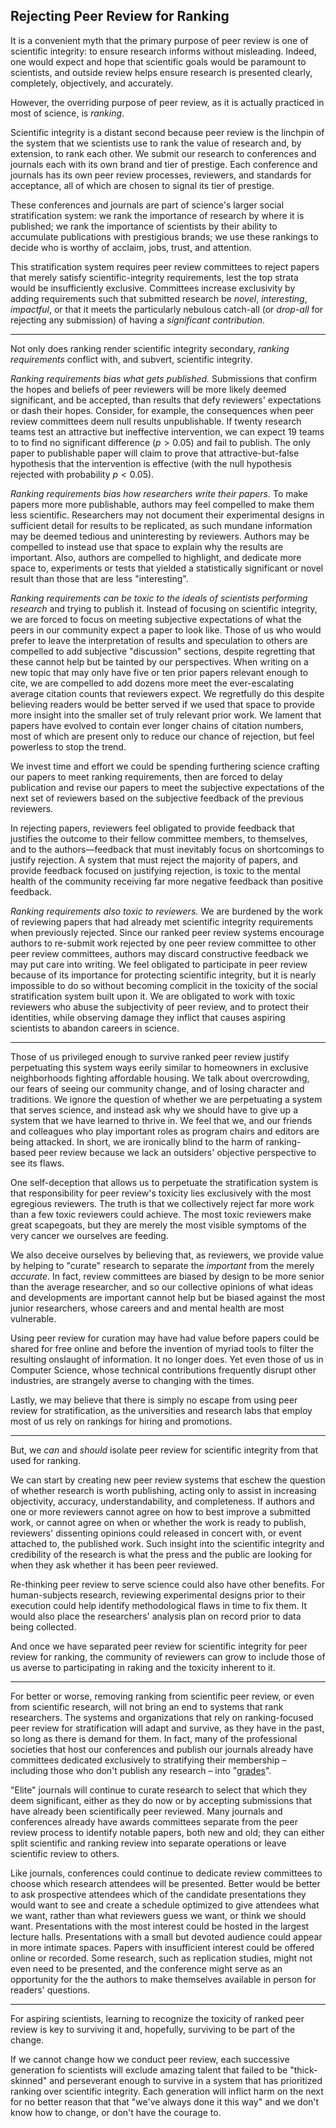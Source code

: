 ## Rejecting Peer Review for Ranking

<!-- ##### Scientific peer review is systemically toxic, and will be, so long as scientists allow it to be co-opted for social stratification. -->

<!-- em — , en – -->

<!-- **Reviewing research to rank its perceived *importance* is incompatible with reviewing for *accuracy* and *objectivity*.** -->

It is a convenient myth that the primary purpose of peer review is one of scientific integrity: to ensure research informs without misleading. Indeed, one would expect and hope that scientific goals would be paramount to scientists, and outside review helps ensure research is presented clearly, completely, objectively, and accurately.

However, the overriding purpose of peer review, as it is actually practiced in most of science, is *ranking*.

Scientific integrity is a distant second because peer review is the linchpin of the system that we scientists use to rank the value of research and, by extension, to rank each other. We submit our research to conferences and journals each with its own brand and tier of prestige. Each conference and journals has its own peer review processes, reviewers, and standards for acceptance, all of which are chosen to signal its tier of prestige.

These conferences and journals are part of science's larger social stratification system: we rank the importance of research by where it is published; we rank the importance of scientists by their ability to accumulate publications with prestigious brands; we use these rankings to decide who is worthy of acclaim, jobs, trust, and attention.

This stratification system requires peer review committees to reject papers that merely satisfy scientific-integrity requirements, lest the top strata would be insufficiently exclusive. Committees increase exclusivity by adding requirements such that submitted research be *novel*, *interesting*, *impactful*, or that it meets the particularly nebulous catch-all (or *drop-all* for rejecting any submission) of having a *significant contribution*.

<!-- Ranking conflicts with integrity -->
<!-- #### Peer review for science and ranking are incompatible -->
---

Not only does ranking render scientific integrity secondary, *ranking requirements* conflict with, and subvert, scientific integrity.

*Ranking requirements bias what gets published.* Submissions that confirm the hopes and beliefs of peer reviewers will be more likely deemed significant, and be accepted, than results that defy reviewers' expectations or dash their hopes. Consider, for example, the consequences when peer review committees deem null results unpublishable. If twenty research teams test an attractive but ineffective intervention, we can expect 19 teams to to find no significant difference ($p>0.05$) and fail to publish. The only paper to publishable paper will claim to prove that attractive-but-false hypothesis that the intervention is effective (with the null hypothesis rejected with probability $p<0.05$).

*Ranking requirements bias how researchers write their papers.* To make papers more more publishable, authors may feel compelled to make them less scientific. Researchers may not document their experimental designs in sufficient detail for results to be replicated, as such mundane information may be deemed tedious and uninteresting by reviewers. Authors may be compelled to instead use that space to explain why the results are important. Also, authors are compelled to highlight, and dedicate more space to, experiments or tests that yielded a statistically significant or novel result than those that are less "interesting".

*Ranking requirements can be toxic to the ideals of scientists performing research* and trying to publish it. Instead of focusing on scientific integrity, we are forced to focus on meeting subjective expectations of what the peers in our community expect a paper to look like. Those of us who would prefer to leave the interpretation of results and speculation to others are compelled to add subjective "discussion" sections, despite regretting that these cannot help but be tainted by our perspectives. When writing on a new topic that may only have five or ten prior papers relevant enough to cite, we are compelled to add dozens more meet the ever-escalating average citation counts that reviewers expect. We regretfully do this despite believing readers would be better served if we used that space to provide more insight into the smaller set of truly relevant prior work. We lament that papers have evolved to contain ever longer chains of citation numbers, most of which are present only to reduce our chance of rejection, but feel powerless to stop the trend.

We invest time and effort we could be spending furthering science crafting our papers to meet ranking requirements, then are forced to delay publication and revise our papers to meet the subjective expectations of the next set of reviewers based on the subjective feedback of the previous reviewers.

In rejecting papers, reviewers feel obligated to provide feedback that justifies the outcome to their fellow committee members, to themselves, and to the authors—feedback that must inevitably focus on shortcomings to justify rejection. A system that must reject the majority of papers, and provide feedback focused on justifying rejection, is toxic to the mental health of the community receiving far more negative feedback than positive feedback.

*Ranking requirements also toxic to reviewers.* We are burdened by the work of reviewing papers that had already met scientific integrity requirements when previously rejected. Since our ranked peer review systems encourage authors to re-submit work rejected by one peer review committee to other peer review committees, authors may discard constructive feedback we may put care into writing. We feel obligated to participate in peer review because of its importance for protecting scientific integrity, but it is nearly impossible to do so without becoming complicit in the toxicity of the social stratification system built upon it. We are obligated to work with toxic reviewers who abuse the subjectivity of peer review, and to protect their identities, while observing damage they inflict that causes aspiring scientists to abandon careers in science.

<!-- The lies we tell ourselves -->
<!-- #### Facing the truth about ranking -->
---

<!-- Metaphor of gated community and of NIMBY construction limits -->
Those of us privileged enough to survive ranked peer review justify perpetuating this system ways eerily similar to homeowners in exclusive neighborhoods fighting affordable housing. We talk about overcrowding, our fears of seeing our community change, and of losing character and traditions. We ignore the question of whether we are perpetuating a system that serves science, and instead ask why we should have to give up a system that we have learned to thrive in. We feel that we, and our friends and colleagues who play important roles as program chairs and editors are being attacked. In short, we are ironically blind to the harm of ranking-based peer review because we lack an outsiders' objective perspective to see its flaws.

One self-deception that allows us to perpetuate the stratification system is that responsibility for peer review's toxicity lies exclusively with the most egregious reviewers. The truth is that we collectively reject far more work than a few toxic reviewers could achieve. The most toxic reviewers make great scapegoats, but they are merely the most visible symptoms of the very cancer we ourselves are feeding.

We also deceive ourselves by believing that, as reviewers, we provide value by helping to "curate" research to separate the *important* from the merely *accurate*. In fact, review committees are biased by design to be more senior than the average researcher, and so our collective opinions of what ideas and developments are important cannot help but be biased against the most junior researchers, whose careers and and mental health are most vulnerable.

Using peer review for curation may have had value before papers could be shared for free online and before the invention of myriad tools to filter the resulting onslaught of information. It no longer does. Yet even those of us in Computer Science, whose technical contributions frequently disrupt other industries, are strangely averse to changing with the times.

Lastly, we may believe that there is simply no escape from using peer review for stratification, as the universities and research labs that employ most of us rely on rankings for hiring and promotions.

<!-- But we can -->
---

But, we *can* and *should* isolate peer review for scientific integrity from that used for ranking.

We can start by creating new peer review systems that eschew the question of whether research is worth publishing, acting only to assist in increasing objectivity, accuracy, understandability, and completeness. If authors and one or more reviewers cannot agree on how to best improve a submitted work, or cannot agree on when or whether the work is ready to publish, reviewers' dissenting opinions could released in concert with, or event attached to, the published work. Such insight into the scientific integrity and credibility of the research is what the press and the public are looking for when they ask whether it has been peer reviewed.

Re-thinking peer review to serve science could also have other benefits. For human-subjects research, reviewing experimental designs prior to their execution could help identify methodological flaws in time to fix them. It would also place the researchers' analysis plan  on record prior to data being collected.

And once we have separated peer review for scientific integrity for peer review for ranking, the community of reviewers can grow to include those of us averse to participating in raking and the toxicity inherent to it.

---

For better or worse, removing ranking from scientific peer review, or even from scientific research, will not bring an end to systems that rank researchers. The systems and organizations that rely on ranking-focused peer review for stratification will adapt and survive, as they have in the past, so long as there is demand for them. In fact, many of the professional societies that host our conferences and publish our journals already have committees dedicated exclusively to stratifying their membership – including those who don't publish any research – into "[grades](https://awards.acm.org/advanced-member-grades)".

"Elite" journals will continue to curate research to select that which they deem significant, either as they do now or by accepting submissions that have already been scientifically peer reviewed. Many journals and conferences already have awards committees separate from the peer review process to identify notable papers, both new and old; they can either split scientific and ranking review into separate operations or leave scientific review to others.

Like journals, conferences could continue to dedicate review committees to choose which research attendees will be presented. Better would be better to ask prospective attendees which of the candidate presentations they would want to see and create a schedule optimized to give attendees what we want, rather than what reviewers guess we want, or think we should want. Presentations with the most interest could be hosted in the largest lecture halls. Presentations with a small but devoted audience could appear in more intimate spaces. Papers with insufficient interest could be offered online or recorded. Some research, such as replication studies, might not even need to be presented, and the conference might serve as an opportunity for the the authors to make themselves available in person for readers' questions.

---

For aspiring scientists, learning to recognize the toxicity of ranked peer review is key to surviving it and, hopefully, surviving to be part of the change.

If we cannot change how we conduct peer review, each successive generation fo scientists will exclude amazing talent that failed to be "thick-skinned" and perseverant enough to survive in a system that has prioritized ranking over scientific integrity. Each generation will inflict harm on the next for no better reason that that "we've always done it this way" and we don't know how to change, or don't have the courage to.
